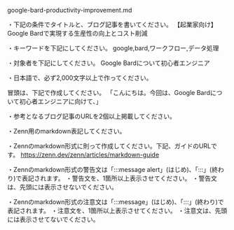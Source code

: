google-bard-productivity-improvement.md

・下記の条件でタイトルと、ブログ記事を書いてください。
【起業家向け】Google Bardで実現する生産性の向上とコスト削減

・キーワードを下記にしてください。
google,bard,ワークフロー,データ処理
 
・対象者を下記にしてください。
        Google Bardについて初心者エンジニア


・日本語で、必ず2,000文字以上で作ってください。

冒頭は、下記で作成してください。
「こんにちは。今回は、Google Bardについて初心者エンジニアに向けて、」

・参考となるブログ記事のURLを2個以上掲載してください。




・Zenn用のmarkdown表記してください。

・Zennのmarkdown形式に則って作成してください。下記、ガイドのURLです。
https://zenn.dev/zenn/articles/markdown-guide

・Zennのmarkdown形式の警告文は「:::message alert」(はじめ)、「:::」(終わり)で表記されます。
・警告文を、1箇所以上表示させてください。
・警告文は、先頭には表示させないでください。

・Zennのmarkdown形式の注意文は「:::message」(はじめ)、「:::」(終わり)で表記されます。
・注意文を、1箇所以上表示させてください。
・注意文は、先頭には表示させてないでください。



